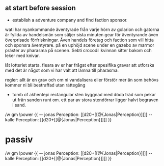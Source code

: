 ## at start before session
- establish a adventure company and find faction sponsor.

wati har nyankommande äventyrade från varje hörn av golarion och gatorna är fyllda av handelsmän som säljer sista minuten gear för äventyrande även överprisade förfriskningar. Även handels företag och faction som vill hitta och sponsra äventyrare. på en uphöjd scene under en gazebo av marmor präster av pharasma på scenen. Sebti crocodil kvinnan sitter bakom  och leker med knivar.

låt lotteriet starta. fleara av er har frågat efter spesifika gravar att utforska med det är något som vi har valt att lämna till pharasma.

regler: allt är en grav och om ni vandalisera eller förstör mer än som behövs kommer ni bli bestraffad utan rättegång


- tomb of akhentepi
     rectangular sten byggnad med döda träd som pekar ut från sanden runt om. ett par av stora stendörrar ligger halvt begraven i sand.





/w gm !power {{ 
-- jonas Perception: [[d20+[[@{Jonas|Perception}]]]]
-- kalle Perception: [[d20+[[@{Jonas|Perception}]]]]
}}

# passiv
/w gm !power {{ 
-- jonas Perception: [[d20+[[@{Jonas|Perception}]]]]
-- kalle Perception: [[d20+[[@{Jonas|Perception}]]]]
}}

